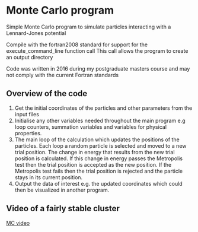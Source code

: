 # Monte Carlo program
Simple Monte Carlo program to simulate particles interacting with a Lennard-Jones potential

Compile with the fortran2008 standard for support for the execute_command_line function call
This call allows the program to create an output directory

Code was written in 2016 during my postgraduate masters course and may not comply with the current Fortran standards


## Overview of the code 

1. Get the initial coordinates of the particles and other parameters from the input files
2. Initialise any other variables needed throughout the main program e.g loop counters, summation variables and variables for physical properties.
3. The main loop of the calculation which updates the positions of the particles. Each loop a random particle is selected and moved to a new trial position. The change in energy that results from the new trial position is calculated. If this change in energy passes the Metropolis test then the trial position is accepted as the new position. If the Metropolis test fails then the trial position is rejected and the particle stays in its current position.
4. Output the data of interest e.g. the updated coordinates which could then be visualized in another program.



## Video of a fairly stable cluster

[MC video](https://github.com/ianshepherd111/monte_carlo/blob/main/mc.mp4)

